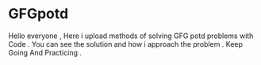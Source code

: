 # GFGpotd
Hello everyone , Here i upload methods of solving GFG potd problems with Code .
You can see the solution and how i approach the problem .
Keep Going And Practicing .

